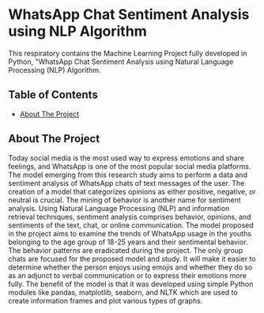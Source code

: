 # WhatsApp Chat Sentiment Analysis using NLP Algorithm

This respiratory contains the Machine Learning Project fully developed in Python, "WhatsApp Chat Sentiment Analysis using Natural Language Processing (NLP) Algorithm.

## Table of Contents

- [About The Project](#about-the-project)

##  About The Project
Today social media is the most used way to express emotions and share feelings, and WhatsApp is one of the most popular social media platforms. The model emerging from this research study aims to perform a data and sentiment analysis of WhatsApp chats of text messages of the user. The creation of a model that categorizes opinions as either positive, negative, or neutral is crucial. The mining of behavior is another name for sentiment analysis. Using Natural Language Processing (NLP) and information retrieval techniques, sentiment analysis comprises behavior, opinions, and sentiments of the text, chat, or online communication. The model proposed in the project aims to examine the trends of WhatsApp usage in the youths belonging to the age group of 18-25 years and their sentimental behavior. The behavior patterns are eradicated during the project. The only group chats are focused for the proposed model and study. It will make it easier to determine whether the person enjoys using emojis and whether they do so as an adjunct to verbal communication or to express their emotions more fully. The benefit of the model is that it was developed using simple Python modules like pandas, matplotlib, seaborn, and NLTK which are used to create information frames and plot various types of graphs.
